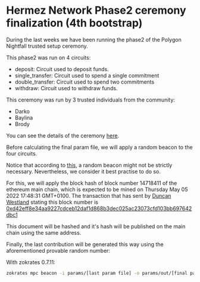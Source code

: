 # Hermez Network Phase2 ceremony finalization (4th bootstrap)

During the last weeks we have been running the phase2 of the Polygon Nightfall trusted setup
ceremony.

This phase2 was run on 4 circuits:

- deposit: Circuit used to deposit funds.
- single_transfer: Circuit used to spend a single commitment
- double_transfer: Circuit used to spend two commitments
- withdraw: Circuit used to withdraw funds.

This ceremony was run by 3 trusted individuals from the community:

- Darko
- Baylina
- Brody

<!-- After the contributions, the b2sum of the param files resulting from the last contributions are:

#### deposit.param


#### single_transfer.param


#### double_transfer.param


#### withdraw.param -->

You can see the details of the ceremony
[here](https://github.com/maticnetwork/nightfall_phase2ceremony).

Before calculating the final param file, we will apply a random beacon to the four circuits.

Notice that according to
[this](https://electriccoin.co/blog/reinforcing-the-security-of-the-sapling-mpc/), a random beacon
might not be strictly necessary. Nevertheless, we consider it best practise to do so.

For this, we will apply the block hash of block number 14718411 of the ethereum main chain, which is
expected to be mined on Thursday May 05 2022 17:48:31 GMT+0100. The transaction that has sent by
[Duncan Westland](https://github.com/Westlad) stating this block number is
[0xd42eff8e34aa9227cdceb12daf1d868b3dec025ac23073cfd103bb697642dbc1](https://etherscan.io/tx/0xd42eff8e34aa9227cdceb12daf1d868b3dec025ac23073cfd103bb697642dbc1)

This document will be hashed and it's hash will be published on the main chain using the same
address.

Finally, the last contribution will be generated this way using the aforementioned provable random
number:

With zokrates 0.7.11:

```bash
zokrates mpc beacon -i params/[last param file] -o params/out/[final param file] -h [entropy source hash] -n 10
```
